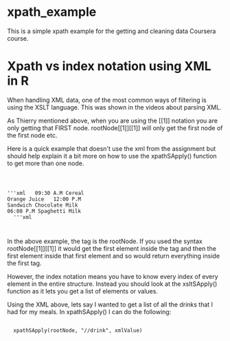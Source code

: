 xpath_example
=============

This is a simple xpath example for the getting and cleaning data Coursera course.

Xpath vs index notation using XML in R
=======================================
When handling XML data, one of the most common ways of filtering is using the XSLT language. This was shown in the videos about parsing XML. 

As Thierry mentioned above, when you are using the [[1]] notation you are only getting that FIRST node. rootNode[[1]][[1]] will only get the first node of the first node etc.

Here is a quick example that doesn't use the xml from the assignment but should help explain it a bit more on how to use the xpathSApply() function to get more than one node.

<code>

'''xml
 <meals>
  <meal>
    <time>09:30 A.M</time>
    <food>Cereal</food>
    <drink>Orange Juice</drink>
  </meal>
  <meal>
   <time>12:00 P.M</time>
   <food>Sandwich</food>
   <drink>Chocolate Milk</drink>
  </meal>
  <meal>
   <time>06:00 P.M</time>
   <food>Spaghetti</food>
   <drink>Milk</drink>
  </meal>
 </meals>
'''xml

</code>

In the above example, the <meals/> tag is the rootNode.  If you used the syntax rootNode[[1]][[1]]  it would get the first element inside the <meals/> tag and then the first element inside that first element <meal/> and so would return everything inside the first <meal /> tag.

However, the index notation means you have to  know every index of every element in the entire structure. Instead you should look at the xsltSApply() function as it lets you get a list of elements or values. 

Using the XML above, lets say I wanted to get a list of all the drinks that I had for my meals. In xpathSApply() I can do the following:


<code>
  xpathSApply(rootNode, "//drink", xmlValue)
</code>